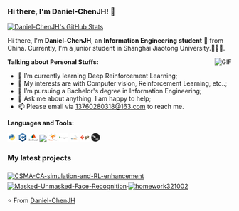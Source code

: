### Hi there, I'm Daniel-ChenJH! 👋

<a href="https://github.com/Daniel-ChenJH">
  <img src="https://github-readme-stats.vercel.app/api?username=Daniel-ChenJH&show_icons=true" alt="Daniel-ChenJH's GitHub Stats" />
</a>


  
Hi there, I'm **Daniel-ChenJH**, an **Information Engineering student** 🚀 from China. Currently, I'm a junior student in Shanghai Jiaotong University.👨🏽‍💼. 

  <img align="right" alt="GIF" src="https://i.pinimg.com/originals/e4/26/70/e426702edf874b181aced1e2fa5c6cde.gif" />


**Talking about Personal Stuffs:**

- 🌱 I’m currently learning Deep Reinforcement Learning; 
- 🤔 My interests are with Computer vision, Reinforcement Learning, etc..;
- 💼 I’m pursuing a Bachelor's degree in Information Engineering;
- 💬 Ask me about anything, I am happy to help;
- 📫 Please email via 13760280318@163.com to reach me.



**Languages and Tools:**  

<code><img height="20" src="https://raw.githubusercontent.com/github/explore/80688e429a7d4ef2fca1e82350fe8e3517d3494d/topics/python/python.png"></code>
<code><img height="20" src="https://raw.githubusercontent.com/github/explore/80688e429a7d4ef2fca1e82350fe8e3517d3494d/topics/cpp/cpp.png"></code>
<code><img height="20" src="https://raw.githubusercontent.com/github/explore/80688e429a7d4ef2fca1e82350fe8e3517d3494d/topics/matlab/matlab.png"></code>
<code><img height="20" src="https://pytorch.org/assets/images/pytorch-logo.png"></code>
<code><img height="20" src="https://raw.githubusercontent.com/github/explore/80688e429a7d4ef2fca1e82350fe8e3517d3494d/topics/tensorflow/tensorflow.png"></code>
<code><img height="20" src="https://raw.githubusercontent.com/github/explore/80688e429a7d4ef2fca1e82350fe8e3517d3494d/topics/mongodb/mongodb.png"></code>
<code><img height="20" src="https://raw.githubusercontent.com/github/explore/80688e429a7d4ef2fca1e82350fe8e3517d3494d/topics/mysql/mysql.png"></code>
<code><img height="20" src="https://raw.githubusercontent.com/github/explore/80688e429a7d4ef2fca1e82350fe8e3517d3494d/topics/git/git.png"></code>
<code><img height="20" src="https://raw.githubusercontent.com/github/explore/80688e429a7d4ef2fca1e82350fe8e3517d3494d/topics/terminal/terminal.png"></code>



### My latest projects

<a href="https://github.com/Daniel-ChenJH/CSMA-CA-simulation-and-RL-enhancement">
  <img align="middle" src="https://github-readme-stats.vercel.app/api/pin/?username=Daniel-ChenJH&repo=CSMA-CA-simulation-and-RL-enhancement" alt="CSMA-CA-simulation-and-RL-enhancement" />
</a>  
  
<a href="https://github.com/Daniel-ChenJH/Masked-Unmasked-Face-Recognition">
  <img align="middle" src="https://github-readme-stats.vercel.app/api/pin/?username=Daniel-ChenJH&repo=Masked-Unmasked-Face-Recognition" alt="Masked-Unmasked-Face-Recognition" />
</a>

<a href="https://github.com/Daniel-ChenJH/Masked-Unmasked-Face-Recognition">
  <img align="middle" src="https://github-readme-stats.vercel.app/api/pin/?username=Daniel-ChenJH&repo=homework321002" alt="homework321002" />
</a>


⭐️ From [Daniel-ChenJH](https://github.com/Daniel-ChenJH)
